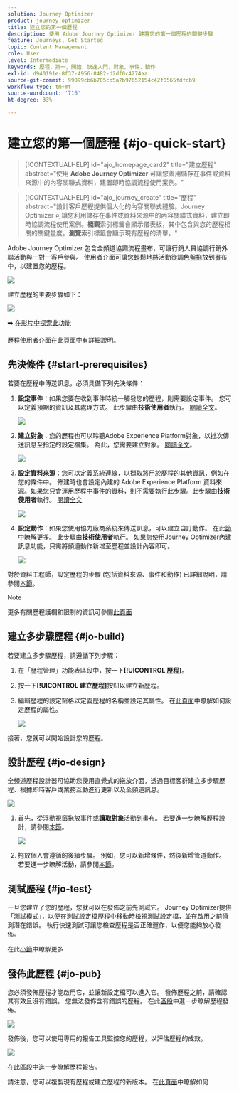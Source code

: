 ```yaml
---
solution: Journey Optimizer
product: journey optimizer
title: 建立您的第一個歷程
description: 使用 Adobe Journey Optimizer 建置您的第一個歷程的關鍵步驟
feature: Journeys, Get Started
topic: Content Management
role: User
level: Intermediate
keywords: 歷程，第一，開始，快速入門，對象，事件，動作
exl-id: d940191e-8f37-4956-8482-d2df0c4274aa
source-git-commit: 99099cb6b705cb5a7b97652154c42f0565fdfdb9
workflow-type: tm+mt
source-wordcount: '716'
ht-degree: 33%

---
```


# 建立您的第一個歷程 {#jo-quick-start}

>[!CONTEXTUALHELP]
>id="ajo_homepage_card2"
>title="建立歷程"
>abstract="使用 **Adobe Journey Optimizer** 可讓您善用儲存在事件或資料來源中的內容關聯式資料，建置即時協調流程使用案例。"

>[!CONTEXTUALHELP]
>id="ajo_journey_create"
>title="歷程"
>abstract="設計客戶歷程提供個人化的內容關聯式體驗。Journey Optimizer 可讓您利用儲存在事件或資料來源中的內容關聯式資料，建立即時協調流程使用案例。**概觀&#x200B;**&#x200B;索引標籤會顯示儀表板，其中包含與您的歷程相關的關鍵量度。**瀏覽&#x200B;**&#x200B;索引標籤會顯示現有歷程的清單。"


Adobe Journey Optimizer 包含全頻道協調流程畫布，可讓行銷人員協調行銷外聯活動與一對一客戶參與。 使用者介面可讓您輕鬆地將活動從調色盤拖放到畫布中，以建置您的歷程。

![](assets/journey38.png)

建立歷程的主要步驟如下：

![](assets/journey-creation-process.png)

➡️ [在影片中探索此功能](#video)

歷程使用者介面在[此頁面](journey-ui.md)中有詳細說明。


## 先決條件 {#start-prerequisites}

若要在歷程中傳送訊息，必須具備下列先決條件：

1. **設定事件**：如果您要在收到事件時統一觸發您的歷程，則需要設定事件。 您可以定義預期的資訊及其處理方式。 此步驟由&#x200B;**技術使用者**&#x200B;執行。 [閱讀全文](../event/about-events.md)。

   ![](assets/jo-event7bis.png)

1. **建立對象**：您的歷程也可以聆聽Adobe Experience Platform對象，以批次傳送訊息至指定的設定檔集。 為此，您需要建立對象。 [閱讀全文](../audience/about-audiences.md)。

   ![](assets/segment2.png)

1. **設定資料來源**：您可以定義系統連線，以擷取將用於歷程的其他資訊，例如在您的條件中。 佈建時也會設定內建的 Adobe Experience Platform 資料來源。如果您只會運用歷程中事件的資料，則不需要執行此步驟。此步驟由&#x200B;**技術使用者**&#x200B;執行。 [閱讀全文](../datasource/about-data-sources.md)

   ![](assets/jo-datasource.png)

1. **設定動作**：如果您使用協力廠商系統來傳送訊息，可以建立自訂動作。 在此[節](../action/action.md)中瞭解更多。 此步驟由&#x200B;**技術使用者**&#x200B;執行。 如果您使用Journey Optimizer內建訊息功能，只需將頻道動作新增至歷程並設計內容即可。

   ![](assets/custom2.png)



對於資料工程師，設定歷程的步驟 (包括資料來源、事件和動作) 已詳細說明，請參閱[本節](../configuration/about-data-sources-events-actions.md)。


>[!NOTE]
>
>更多有關歷程護欄和限制的資訊可參閱[此頁面](../start/guardrails.md)

## 建立多步驟歷程 {#jo-build}

若要建立多步驟歷程，請遵循下列步驟：

1. 在「歷程管理」功能表區段中，按一下&#x200B;**[!UICONTROL 歷程]**。

1. 按一下&#x200B;**[!UICONTROL 建立歷程]**&#x200B;按鈕以建立新歷程。

1. 編輯歷程的設定窗格以定義歷程的名稱並設定其屬性。 在[此頁面](journey-properties.md)中瞭解如何設定歷程的屬性。

   ![](assets/jo-properties.png)

接著，您就可以開始設計您的歷程。

## 設計歷程 {#jo-design}

全頻道歷程設計器可協助您使用直覺式的拖放介面，透過目標客群建立多步驟歷程、根據即時客戶或業務互動進行更新以及全頻道訊息。

![](assets/journey38.png)

1. 首先，從浮動視窗拖放事件或&#x200B;**讀取對象**&#x200B;活動到畫布。 若要進一步瞭解歷程設計，請參閱[本節](using-the-journey-designer.md)。

   ![](assets/read-segment.png)

1. 拖放個人會遵循的後續步驟。 例如，您可以新增條件，然後新增管道動作。 若要進一步瞭解活動，請參閱[本節](about-journey-activities.md)。

## 測試歷程 {#jo-test}

一旦您建立了您的歷程，您就可以在發佈之前先測試它。 Journey Optimizer提供「測試模式」，以便在測試設定檔歷程中移動時檢視測試設定檔，並在啟用之前偵測潛在錯誤。 執行快速測試可讓您檢查歷程是否正確運作，以便您能夠放心發佈。

在此[小節](testing-the-journey.md)中瞭解更多

## 發佈此歷程 {#jo-pub}

您必須發佈歷程才能啟用它，並讓新設定檔可以進入它。 發佈歷程之前，請確認其有效且沒有錯誤。 您無法發佈含有錯誤的歷程。 在此[區段](publishing-the-journey.md)中進一步瞭解歷程發佈。

![](assets/jo-journeyuc2_32bis.png)

發佈後，您可以使用專用的報告工具監控您的歷程，以評估歷程的成效。

![](assets/jo-dynamic_report_journey_12.png)

在此[區段](../reports/live-report.md)中進一步瞭解歷程報告。

請注意，您可以複製現有歷程或建立歷程的新版本。 在[此頁面](journey-ui.md)中瞭解如何